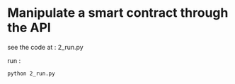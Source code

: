 # Manipulate a smart contract through the API

see the code at : 2_run.py 

run :

	python 2_run.py 
